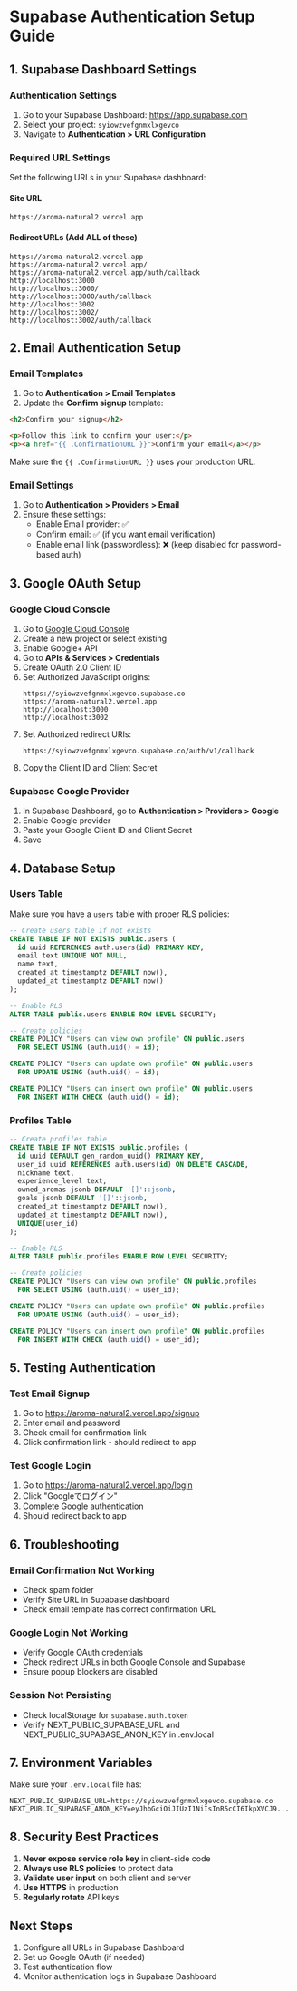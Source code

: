 # Supabase Authentication Setup Guide

## 1. Supabase Dashboard Settings

### Authentication Settings
1. Go to your Supabase Dashboard: https://app.supabase.com
2. Select your project: `syiowzvefgnmxlxgevco`
3. Navigate to **Authentication > URL Configuration**

### Required URL Settings
Set the following URLs in your Supabase dashboard:

#### Site URL
```
https://aroma-natural2.vercel.app
```

#### Redirect URLs (Add ALL of these)
```
https://aroma-natural2.vercel.app
https://aroma-natural2.vercel.app/
https://aroma-natural2.vercel.app/auth/callback
http://localhost:3000
http://localhost:3000/
http://localhost:3000/auth/callback
http://localhost:3002
http://localhost:3002/
http://localhost:3002/auth/callback
```

## 2. Email Authentication Setup

### Email Templates
1. Go to **Authentication > Email Templates**
2. Update the **Confirm signup** template:

```html
<h2>Confirm your signup</h2>

<p>Follow this link to confirm your user:</p>
<p><a href="{{ .ConfirmationURL }}">Confirm your email</a></p>
```

Make sure the `{{ .ConfirmationURL }}` uses your production URL.

### Email Settings
1. Go to **Authentication > Providers > Email**
2. Ensure these settings:
   - Enable Email provider: ✅
   - Confirm email: ✅ (if you want email verification)
   - Enable email link (passwordless): ❌ (keep disabled for password-based auth)

## 3. Google OAuth Setup

### Google Cloud Console
1. Go to [Google Cloud Console](https://console.cloud.google.com/)
2. Create a new project or select existing
3. Enable Google+ API
4. Go to **APIs & Services > Credentials**
5. Create OAuth 2.0 Client ID
6. Set Authorized JavaScript origins:
   ```
   https://syiowzvefgnmxlxgevco.supabase.co
   https://aroma-natural2.vercel.app
   http://localhost:3000
   http://localhost:3002
   ```
7. Set Authorized redirect URIs:
   ```
   https://syiowzvefgnmxlxgevco.supabase.co/auth/v1/callback
   ```
8. Copy the Client ID and Client Secret

### Supabase Google Provider
1. In Supabase Dashboard, go to **Authentication > Providers > Google**
2. Enable Google provider
3. Paste your Google Client ID and Client Secret
4. Save

## 4. Database Setup

### Users Table
Make sure you have a `users` table with proper RLS policies:

```sql
-- Create users table if not exists
CREATE TABLE IF NOT EXISTS public.users (
  id uuid REFERENCES auth.users(id) PRIMARY KEY,
  email text UNIQUE NOT NULL,
  name text,
  created_at timestamptz DEFAULT now(),
  updated_at timestamptz DEFAULT now()
);

-- Enable RLS
ALTER TABLE public.users ENABLE ROW LEVEL SECURITY;

-- Create policies
CREATE POLICY "Users can view own profile" ON public.users
  FOR SELECT USING (auth.uid() = id);

CREATE POLICY "Users can update own profile" ON public.users
  FOR UPDATE USING (auth.uid() = id);

CREATE POLICY "Users can insert own profile" ON public.users
  FOR INSERT WITH CHECK (auth.uid() = id);
```

### Profiles Table
```sql
-- Create profiles table
CREATE TABLE IF NOT EXISTS public.profiles (
  id uuid DEFAULT gen_random_uuid() PRIMARY KEY,
  user_id uuid REFERENCES auth.users(id) ON DELETE CASCADE,
  nickname text,
  experience_level text,
  owned_aromas jsonb DEFAULT '[]'::jsonb,
  goals jsonb DEFAULT '[]'::jsonb,
  created_at timestamptz DEFAULT now(),
  updated_at timestamptz DEFAULT now(),
  UNIQUE(user_id)
);

-- Enable RLS
ALTER TABLE public.profiles ENABLE ROW LEVEL SECURITY;

-- Create policies
CREATE POLICY "Users can view own profile" ON public.profiles
  FOR SELECT USING (auth.uid() = user_id);

CREATE POLICY "Users can update own profile" ON public.profiles
  FOR UPDATE USING (auth.uid() = user_id);

CREATE POLICY "Users can insert own profile" ON public.profiles
  FOR INSERT WITH CHECK (auth.uid() = user_id);
```

## 5. Testing Authentication

### Test Email Signup
1. Go to https://aroma-natural2.vercel.app/signup
2. Enter email and password
3. Check email for confirmation link
4. Click confirmation link - should redirect to app

### Test Google Login
1. Go to https://aroma-natural2.vercel.app/login
2. Click "Googleでログイン"
3. Complete Google authentication
4. Should redirect back to app

## 6. Troubleshooting

### Email Confirmation Not Working
- Check spam folder
- Verify Site URL in Supabase dashboard
- Check email template has correct confirmation URL

### Google Login Not Working
- Verify Google OAuth credentials
- Check redirect URLs in both Google Console and Supabase
- Ensure popup blockers are disabled

### Session Not Persisting
- Check localStorage for `supabase.auth.token`
- Verify NEXT_PUBLIC_SUPABASE_URL and NEXT_PUBLIC_SUPABASE_ANON_KEY in .env.local

## 7. Environment Variables

Make sure your `.env.local` file has:
```env
NEXT_PUBLIC_SUPABASE_URL=https://syiowzvefgnmxlxgevco.supabase.co
NEXT_PUBLIC_SUPABASE_ANON_KEY=eyJhbGciOiJIUzI1NiIsInR5cCI6IkpXVCJ9...
```

## 8. Security Best Practices

1. **Never expose service role key** in client-side code
2. **Always use RLS policies** to protect data
3. **Validate user input** on both client and server
4. **Use HTTPS** in production
5. **Regularly rotate** API keys

## Next Steps

1. Configure all URLs in Supabase Dashboard
2. Set up Google OAuth (if needed)
3. Test authentication flow
4. Monitor authentication logs in Supabase Dashboard